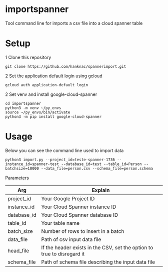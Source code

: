 # importspanner
Tool command line for imports a csv file into a cloud spanner table

# Setup

1 Clone this repository

    git clone https://github.com/hanknac/spannerimport.git

2 Set the application default login using gcloud

    gcloud auth application-default login

2 Set venv and install google-cloud-spanner

    cd importspanner
    python3 -m venv ~/py_envs
    source ~/py_envs/bin/activate
    python3 -m pip install google-cloud-spanner

# Usage

Below you can see the command line used to import data

    python3 import.py --project_id=teste-spanner-1736 --instance_id=spanner-test --database_id=test --table_id=Person --batchsize=10000 --data_file=person.csv --schema_file=person.schema

Parameters

Arg | Explain
--- | ---
project_id | Your Google Project ID
instance_id | Your Cloud Spanner instance ID
database_id | Your Cloud Spanner database ID
table_id | Your table name
batch_size | Number of rows to insert in a batch
data_file | Path of csv input data file
head_file | If the header exists in the CSV, set the option to true to disregard it
schema_file | Path of schema file describing the input data file
